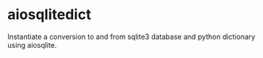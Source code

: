 # aiosqlitedict

Instantiate a conversion to and from sqlite3 database and python dictionary using aiosqlite.